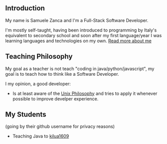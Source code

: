 ## Introduction

My name is Samuele Zanca and I'm a Full-Stack Software Developer.

I'm mostly self-taught, having been introduced to programming by Italy's equivalent to secondary school and soon after my first language/year I was learning languages and technologies on my own. [Read more about me](about_me.md)

## Teaching Philosophy

My goal as a teacher is not teach "coding in java/python/javascript", my goal is to teach how to think like a Software Developer.

I my opinion, a good developer:
 - Is at least aware of the [Unix Philosophy](philosophy/unix_philosophy.md) and tries to apply it whenever possible to improve develper experience.

## My Students
(going by their github username for privacy reasons)

- Teaching Java to [kilua1609](https://github.com/metruzanca/Java-Tutoring-Kilua1609)